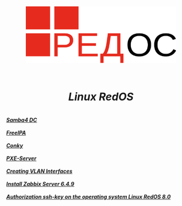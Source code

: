 <br/>
<p align="center">
<img src="./logo.png" width="400" height="150"/>
</p><br/>
<h1 align="Center"><i>Linux RedOS</i></h1>
 <br/>
<i> <a href="https://github.com/dimoroz772/Linux_RedOS/blob/Website/Samba_DC"><b>Samba4 DC</b></a><br/><i/>
 <br/>
<i> <a href="https://github.com/dimoroz772/Linux_RedOS/blob/Website/FreeIPA"><b>FreeIPA</b></a><br/><i/>
 <br/>
<i> <a href="https://github.com/dimoroz772/Linux_RedOS/blob/Website/Conky"><b>Conky</b></a><br/><i/>
 <br/>
<i> <a href="https://github.com/dimoroz772/Linux_RedOS/blob/Website/PXE-Server"><b>PXE-Server</b></a><br/><i/>
 <br/>
<i> <a href="https://github.com/dimoroz772/Linux_RedOS/blob/Website/Creating_VLAN_Interfaces"><b>Creating VLAN Interfaces</b></a><br/><i/>
 <br/>
<i> <a href="https://github.com/dimoroz772/Linux_RedOS/blob/Website/Install_Zabbix_Server_6.4.9"><b>Install Zabbix Server 6.4.9</b></a><br/><i/>
 <br/>
<i> <a href="https://github.com/dimoroz772/Linux_RedOS/blob/Website/Authorization_ssh-key_on_the_operating_system_Linux_RedOS_8.0"><b>Authorization ssh-key on the operating system Linux RedOS 8.0</b></a><br/><i/>
